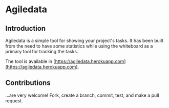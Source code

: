 # Agiledata

## Introduction

Agiledata is a simple tool for showing your project's tasks. It has been built from the need to have some statistics
while using the whiteboard as a primary tool for tracking the tasks.

The tool is available in [https://agiledata.herokuapp.com](https://agiledata.herokuapp.com).

## Contributions

...are very welcome! Fork, create a branch, commit, test, and make a pull request.

